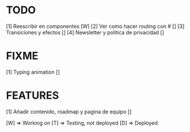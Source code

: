 # TODO
[1] Reescribir en componentes [W]
[2] Ver como hacer routing con # []
[3] Transiciones y efectos []
[4] Newsletter y politica de privacidad []

# FIXME
[1] Typing animation []


# FEATURES
 [1] Añadir contenido, roadmap y pagina de equipo []


[W] => Working on
[T] => Testing, not deployed
[D] => Deployed